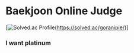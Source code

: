 # Baekjoon Online Judge
[![Solved.ac Profile](http://mazassumnida.wtf/api/v2/generate_badge?boj=goranipie)(https://solved.ac/goranipie/)]
<br>
<h3>I want platinum</h3>
